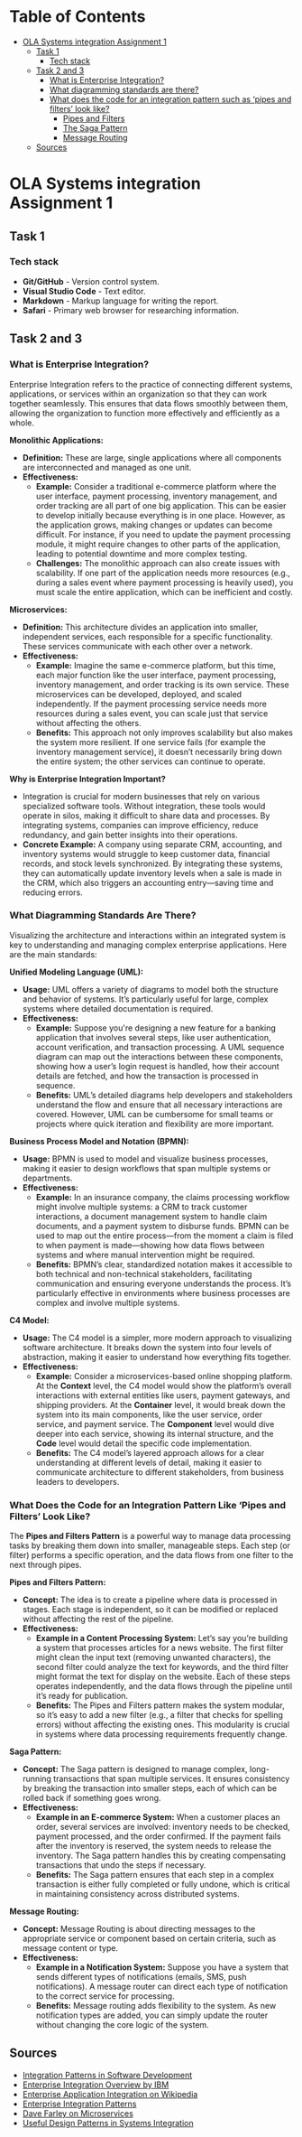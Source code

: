 # Table of Contents

- [OLA Systems integration Assignment 1](#ola-systems-integration-assignment-1)
  - [Task 1](#task-1)
    - [Tech stack](#tech-stack)
  - [Task 2 and 3](#task-2-and-3)
    - [What is Enterprise Integration?](#what-is-enterprise-integration)
    - [What diagramming standards are there?](#what-diagramming-standards-are-there)
    - [What does the code for an integration pattern such as ‘pipes and filters’ look like?](#what-does-the-code-for-an-integration-pattern-such-as-pipes-and-filters-look-like)
      - [Pipes and Filters](#pipes-and-filters)
      - [The Saga Pattern](#the-saga-pattern)
      - [Message Routing](#message-routing)
  - [Sources](#sources)

# OLA Systems integration Assignment 1

## Task 1

### Tech stack

- **Git/GitHub** - Version control system.
- **Visual Studio Code** - Text editor.
- **Markdown** - Markup language for writing the report.
- **Safari** - Primary web browser for researching information.

## Task 2 and 3

### What is Enterprise Integration?

Enterprise Integration refers to the practice of connecting different systems, applications, or services within an organization so that they can work together seamlessly. This ensures that data flows smoothly between them, allowing the organization to function more effectively and efficiently as a whole.

**Monolithic Applications:**
- **Definition:** These are large, single applications where all components are interconnected and managed as one unit.
- **Effectiveness:** 
  - **Example:** Consider a traditional e-commerce platform where the user interface, payment processing, inventory management, and order tracking are all part of one big application. This can be easier to develop initially because everything is in one place. However, as the application grows, making changes or updates can become difficult. For instance, if you need to update the payment processing module, it might require changes to other parts of the application, leading to potential downtime and more complex testing.
  - **Challenges:** The monolithic approach can also create issues with scalability. If one part of the application needs more resources (e.g., during a sales event where payment processing is heavily used), you must scale the entire application, which can be inefficient and costly.

**Microservices:**
- **Definition:** This architecture divides an application into smaller, independent services, each responsible for a specific functionality. These services communicate with each other over a network.
- **Effectiveness:** 
  - **Example:** Imagine the same e-commerce platform, but this time, each major function like the user interface, payment processing, inventory management, and order tracking is its own service. These microservices can be developed, deployed, and scaled independently. If the payment processing service needs more resources during a sales event, you can scale just that service without affecting the others.
  - **Benefits:** This approach not only improves scalability but also makes the system more resilient. If one service fails (for example the inventory management service), it doesn’t necessarily bring down the entire system; the other services can continue to operate.

**Why is Enterprise Integration Important?**
- Integration is crucial for modern businesses that rely on various specialized software tools. Without integration, these tools would operate in silos, making it difficult to share data and processes. By integrating systems, companies can improve efficiency, reduce redundancy, and gain better insights into their operations.
- **Concrete Example:** A company using separate CRM, accounting, and inventory systems would struggle to keep customer data, financial records, and stock levels synchronized. By integrating these systems, they can automatically update inventory levels when a sale is made in the CRM, which also triggers an accounting entry—saving time and reducing errors.

### What Diagramming Standards Are There?

Visualizing the architecture and interactions within an integrated system is key to understanding and managing complex enterprise applications. Here are the main standards:

**Unified Modeling Language (UML):**
- **Usage:** UML offers a variety of diagrams to model both the structure and behavior of systems. It’s particularly useful for large, complex systems where detailed documentation is required.
- **Effectiveness:**
  - **Example:** Suppose you're designing a new feature for a banking application that involves several steps, like user authentication, account verification, and transaction processing. A UML sequence diagram can map out the interactions between these components, showing how a user’s login request is handled, how their account details are fetched, and how the transaction is processed in sequence.
  - **Benefits:** UML’s detailed diagrams help developers and stakeholders understand the flow and ensure that all necessary interactions are covered. However, UML can be cumbersome for small teams or projects where quick iteration and flexibility are more important.

**Business Process Model and Notation (BPMN):**
- **Usage:** BPMN is used to model and visualize business processes, making it easier to design workflows that span multiple systems or departments.
- **Effectiveness:**
  - **Example:** In an insurance company, the claims processing workflow might involve multiple systems: a CRM to track customer interactions, a document management system to handle claim documents, and a payment system to disburse funds. BPMN can be used to map out the entire process—from the moment a claim is filed to when payment is made—showing how data flows between systems and where manual intervention might be required.
  - **Benefits:** BPMN’s clear, standardized notation makes it accessible to both technical and non-technical stakeholders, facilitating communication and ensuring everyone understands the process. It’s particularly effective in environments where business processes are complex and involve multiple systems.

**C4 Model:**
- **Usage:** The C4 model is a simpler, more modern approach to visualizing software architecture. It breaks down the system into four levels of abstraction, making it easier to understand how everything fits together.
- **Effectiveness:**
  - **Example:** Consider a microservices-based online shopping platform. At the **Context** level, the C4 model would show the platform’s overall interactions with external entities like users, payment gateways, and shipping providers. At the **Container** level, it would break down the system into its main components, like the user service, order service, and payment service. The **Component** level would dive deeper into each service, showing its internal structure, and the **Code** level would detail the specific code implementation.
  - **Benefits:** The C4 model’s layered approach allows for a clear understanding at different levels of detail, making it easier to communicate architecture to different stakeholders, from business leaders to developers.

### What Does the Code for an Integration Pattern Like ‘Pipes and Filters’ Look Like?

The **Pipes and Filters Pattern** is a powerful way to manage data processing tasks by breaking them down into smaller, manageable steps. Each step (or filter) performs a specific operation, and the data flows from one filter to the next through pipes.

**Pipes and Filters Pattern:**
- **Concept:** The idea is to create a pipeline where data is processed in stages. Each stage is independent, so it can be modified or replaced without affecting the rest of the pipeline.
- **Effectiveness:**
  - **Example in a Content Processing System:** Let’s say you’re building a system that processes articles for a news website. The first filter might clean the input text (removing unwanted characters), the second filter could analyze the text for keywords, and the third filter might format the text for display on the website. Each of these steps operates independently, and the data flows through the pipeline until it’s ready for publication.
  - **Benefits:** The Pipes and Filters pattern makes the system modular, so it’s easy to add a new filter (e.g., a filter that checks for spelling errors) without affecting the existing ones. This modularity is crucial in systems where data processing requirements frequently change.

**Saga Pattern:**
- **Concept:** The Saga pattern is designed to manage complex, long-running transactions that span multiple services. It ensures consistency by breaking the transaction into smaller steps, each of which can be rolled back if something goes wrong.
- **Effectiveness:**
  - **Example in an E-commerce System:** When a customer places an order, several services are involved: inventory needs to be checked, payment processed, and the order confirmed. If the payment fails after the inventory is reserved, the system needs to release the inventory. The Saga pattern handles this by creating compensating transactions that undo the steps if necessary.
  - **Benefits:** The Saga pattern ensures that each step in a complex transaction is either fully completed or fully undone, which is critical in maintaining consistency across distributed systems.

**Message Routing:**
- **Concept:** Message Routing is about directing messages to the appropriate service or component based on certain criteria, such as message content or type.
- **Effectiveness:**
  - **Example in a Notification System:** Suppose you have a system that sends different types of notifications (emails, SMS, push notifications). A message router can direct each type of notification to the correct service for processing.
  - **Benefits:** Message routing adds flexibility to the system. As new notification types are added, you can simply update the router without changing the core logic of the system.

## Sources

- [Integration Patterns in Software Development](https://www.architectureandgovernance.com/applications-technology/integration-patterns-in-software-development/)
- [Enterprise Integration Overview by IBM](https://www.ibm.com/think/topics/enterprise-integration)
- [Enterprise Application Integration on Wikipedia](https://en.wikipedia.org/wiki/Enterprise_application_integration)
- [Enterprise Integration Patterns](https://www.enterpriseintegrationpatterns.com/)
- [Dave Farley on Microservices](https://www.youtube.com/watch?v=yC6EEuxhglE)
- [Useful Design Patterns in Systems Integration](https://www.youtube.com/watch?v=tiHKefWOyrY)
